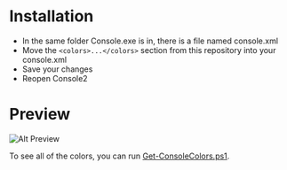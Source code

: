 # Installation

* In the same folder Console.exe is in, there is a file named console.xml
* Move the `<colors>...</colors>` section from this repository into your console.xml
* Save your changes
* Reopen Console2

# Preview

![Alt Preview](https://raw.github.com/drmohundro/console2-monokai/master/_assets/monokai-console2-screenshot.png)

To see all of the colors, you can run [Get-ConsoleColors.ps1](https://gist.github.com/drmohundro/5339473).

